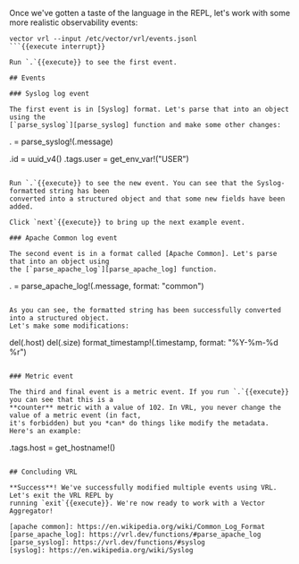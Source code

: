 Once we've gotten a taste of the language in the REPL, let's work with some more realistic
observability events:

```
vector vrl --input /etc/vector/vrl/events.jsonl
```{{execute interrupt}}

Run `.`{{execute}} to see the first event.

## Events

### Syslog log event

The first event is in [Syslog] format. Let's parse that into an object using the
[`parse_syslog`][parse_syslog] function and make some other changes:

```
. = parse_syslog!(.message)

.id = uuid_v4()
.tags.user = get_env_var!("USER")
```{{execute}}

Run `.`{{execute}} to see the new event. You can see that the Syslog-formatted string has been
converted into a structured object and that some new fields have been added.

Click `next`{{execute}} to bring up the next example event.

### Apache Common log event

The second event is in a format called [Apache Common]. Let's parse that into an object using
the [`parse_apache_log`][parse_apache_log] function.

```
. = parse_apache_log!(.message, format: "common")
```{{execute}}

As you can see, the formatted string has been successfully converted into a structured object.
Let's make some modifications:

```
del(.host)
del(.size)
format_timestamp!(.timestamp, format: "%Y-%m-%d %r")
```{{execute}}

### Metric event

The third and final event is a metric event. If you run `.`{{execute}} you can see that this is a
**counter** metric with a value of 102. In VRL, you never change the value of a metric event (in fact,
it's forbidden) but you *can* do things like modify the metadata. Here's an example:

```
.tags.host = get_hostname!()
```{{execute}}

## Concluding VRL

**Success**! We've successfully modified multiple events using VRL. Let's exit the VRL REPL by
running `exit`{{execute}}. We're now ready to work with a Vector Aggregator!

[apache common]: https://en.wikipedia.org/wiki/Common_Log_Format
[parse_apache_log]: https://vrl.dev/functions/#parse_apache_log
[parse_syslog]: https://vrl.dev/functions/#syslog
[syslog]: https://en.wikipedia.org/wiki/Syslog